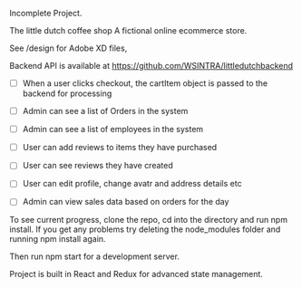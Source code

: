 Incomplete Project.

The little dutch coffee shop
A fictional online ecommerce store.

See /design for Adobe XD files,

Backend API is available at 
https://github.com/WSINTRA/littledutchbackend

- [ ] When a user clicks checkout, the cartItem object is passed to the backend for processing

- [ ] Admin can see a list of Orders in the system
- [ ] Admin can see a list of employees in the system
- [ ] User can add reviews to items they have purchased
- [ ] User can see reviews they have created
- [ ] User can edit profile, change avatr and address details etc
- [ ] Admin can view sales data based on orders for the day



To see current progress, clone the repo,
cd into the directory and run npm install.
If you get any problems try deleting the node_modules folder and running npm install again.

Then run npm start for a development server.

Project is built in React and Redux for advanced state management.
